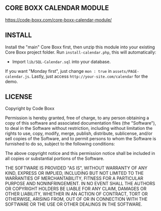 ## CORE BOXX CALENDAR MODULE
https://code-boxx.com/core-boxx-calendar-module/

## INSTALL
Install the "main" Core Boxx first, then unzip this module into your existing Core Boxx project folder. Run `install-calendar.php`, this will automatically:

* Import `lib/SQL-Calendar.sql` into your database.

If you want "Monday first", just change `mon : true` in `assets/PAGE-calendar.js`. Lastly, just access `http://your-site.com/calendar` for the demo.

## LICENSE
Copyright by Code Boxx

Permission is hereby granted, free of charge, to any person obtaining a copy
of this software and associated documentation files (the "Software"), to deal
in the Software without restriction, including without limitation the rights
to use, copy, modify, merge, publish, distribute, sublicense, and/or sell
copies of the Software, and to permit persons to whom the Software is
furnished to do so, subject to the following conditions:

The above copyright notice and this permission notice shall be included in all
copies or substantial portions of the Software.

THE SOFTWARE IS PROVIDED "AS IS", WITHOUT WARRANTY OF ANY KIND, EXPRESS OR
IMPLIED, INCLUDING BUT NOT LIMITED TO THE WARRANTIES OF MERCHANTABILITY,
FITNESS FOR A PARTICULAR PURPOSE AND NONINFRINGEMENT. IN NO EVENT SHALL THE
AUTHORS OR COPYRIGHT HOLDERS BE LIABLE FOR ANY CLAIM, DAMAGES OR OTHER
LIABILITY, WHETHER IN AN ACTION OF CONTRACT, TORT OR OTHERWISE, ARISING FROM,
OUT OF OR IN CONNECTION WITH THE SOFTWARE OR THE USE OR OTHER DEALINGS IN THE
SOFTWARE.